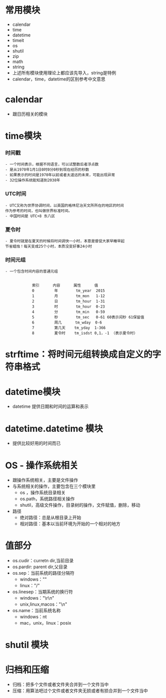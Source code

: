 # 常用模块
- calendar
- time
- datetime
- timeit
- os
- shutil
- zip
- math
- string
- 上述所有模块使用理论上都应该先导入，string是特例
- calendar，time，datetime的区别参考中文意思
# calendar
- 跟日历相关的模块

# time模块
### 时间戳
    - 一个时间表示，根据不同语言，可以试整数后者浮点数
    - 是从1970年1月1日0时0分0秒到现在经历的秒数
    - 如果表示的时间是1970年以前或者太遥远的未来，可能出现异常
    - 32位操作系统能知道到2038年
### UTC时间
    - UTC又称为世界协调时间，以英国的格林尼治天文所所在的地区的时间
    作为参考的时间，也叫做世界标准时间。
    - 中国时间是 UTC+8 东八区
### 夏令时
    - 夏令时就是在夏天的时候将时间调快一小时，本意是督促大家早睡早起
    节省蜡烛！每天变成25个小时，本质没变好事24小时
### 时间元组
    - 一个包含时间内容的普通元组
            
                
                索引      内容      属性      值
                0         年        tm_year  2015
                1         月        tm_mon   1-12
                2         日        tm_hour  1-31
                3         时        tm_hour  0-23
                4         分        tm_min   0-59
                5         秒        tm_sec   0-61 60表示闰秒 61保留值
                6         周几      tm_wday  0-6 
                7         第几天    tm_yday  1-366  
                8         夏令时    tm_isdst 0,1，-1 （表示夏令时）
        

# strftime：将时间元组转换成自定义的字符串格式
# datetime模块
- datetime 提供日期和时间的运算和表示
# datetime.datetime 模块
- 提供比较好用的时间而已
# OS - 操作系统相关
- 跟操作系统相关，主要是文件操作
- 与系统相关的操作，主要包含在三个模块里
    - os ，操作系统目录相关
    - os.path，系统路径相关操作
    - shutil，高级文件操作，目录树的操作，文件赋值，删除，移动
- 路径 
    - 绝对路径：总是从根目录上开始
    - 相对路径：基本以当前环境为开始的一个相对的地方
# 值部分
- os.cudir：curretn dir,当前目录
- os.pardir: parent dir,父目录
- os.sep：当前系统的路径分隔符
    - windows："\"
    - linux："/"
- os.linesep：当期系统的换行符
    - windows："\r\n"
     - unix,linux,macos："\n"
- os.name：当前系统名称    
    - windows：nt
    - mac，unix，linux：posix
# shutil 模块
# 归档和压缩
- 归档：把多个文件或者文件夹合并到一个文件当中
- 压缩：用算法吧过个文件或者文件夹无损或者有损合并到一个文件当中
    

